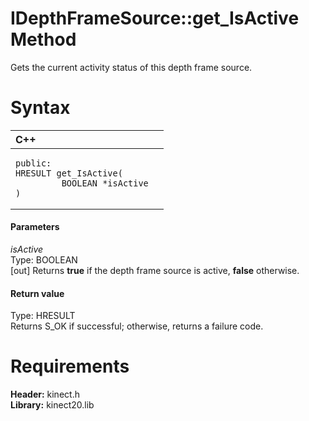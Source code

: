IDepthFrameSource::get\_IsActive Method  
=======================================  

Gets the current activity status of this depth frame source. <span id="syntaxSection"></span>

Syntax  
======  

<table>
<colgroup>
<col width="100%" />
</colgroup>
<thead>
<tr class="header">
<th align="left">C++</th>
</tr>
</thead>
<tbody>
<tr class="odd">
<td align="left"><pre><code>public:  
HRESULT get_IsActive(  
         BOOLEAN *isActive  
)</code></pre></td>
</tr>
</tbody>
</table>

<span id="ID4EG"></span>
#### Parameters  

*isActive*    
Type: BOOLEAN  
[out] Returns **true** if the depth frame source is active, **false** otherwise.  

<span id="ID4EP"></span>
#### Return value  

Type: HRESULT  
Returns S\_OK if successful; otherwise, returns a failure code.  

<span id="requirements"></span>

Requirements  
============  

**Header:** kinect.h  
**Library:** kinect20.lib  



<!--Please do not edit the data in the comment block below.-->
<!--
TOCTitle : get_IsActive Method
RLTitle : IDepthFrameSource::get_IsActive Method
KeywordK : get_IsActive method
KeywordK : IDepthFrameSource::get_IsActive method
KeywordF : IDepthFrameSource::get_IsActive
KeywordF : get_IsActive
KeywordF : Microsoft.Kinect.kinect.IDepthFrameSource.get_IsActive(BOOLEAN@)
KeywordA : M:Microsoft.Kinect.kinect.IDepthFrameSource.get_IsActive(BOOLEAN@)
AssetID : M:Microsoft.Kinect.kinect.IDepthFrameSource.get_IsActive(BOOLEAN@)
Locale : en-us
CommunityContent : 1
APIType : Managed
APILocation : 
APIName : Microsoft.Kinect.kinect.IDepthFrameSource::get_IsActive
TargetOS : Windows
TopicType : kbSyntax
DevLang : C++
DocSet : K4Wv2
ProjType : K4Wv2Proj
Technology : Kinect for Windows
Product : Kinect for Windows SDK v2
productversion : 20
-->
